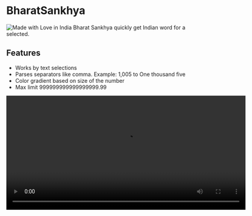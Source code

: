 # BharatSankhya
![Made with Love in India](https://madewithlove.org.in/badge.svg)
Bharat Sankhya quickly get Indian word for a selected.

## Features

- Works by text selections
- Parses separators like comma. Example: 1,005 to One thousand five
- Color gradient based on size of the number
- Max limit 999999999999999999.99

<video width="630" height="300" src="images/sr.mov"></video>